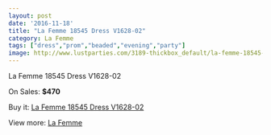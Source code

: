 ```yaml
---
layout: post
date: '2016-11-18'
title: "La Femme 18545 Dress V1628-02"
category: La Femme
tags: ["dress","prom","beaded","evening","party"]
image: http://www.lustparties.com/3189-thickbox_default/la-femme-18545-dress-v1628-02.jpg
---
```

La Femme 18545 Dress V1628-02

On Sales: **$470**
<a href="https://www.lustparties.com/en/la-femme/1045-la-femme-18545-dress-v1628-02.html"><amp-img layout="responsive" width="600" height="600" src="//www.lustparties.com/3189-thickbox_default/la-femme-18545-dress-v1628-02.jpg" alt="La Femme 18545 Dress V1628-02 0" /></a>
<a href="https://www.lustparties.com/en/la-femme/1045-la-femme-18545-dress-v1628-02.html"><amp-img layout="responsive" width="600" height="600" src="//www.lustparties.com/3190-thickbox_default/la-femme-18545-dress-v1628-02.jpg" alt="La Femme 18545 Dress V1628-02 1" /></a>

Buy it: [La Femme 18545 Dress V1628-02](https://www.lustparties.com/en/la-femme/1045-la-femme-18545-dress-v1628-02.html "La Femme 18545 Dress V1628-02")

View more: [La Femme](https://www.lustparties.com/en/4-la-femme "La Femme")